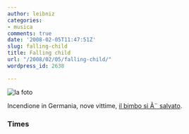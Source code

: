 ```yaml
---
author: leibniz
categories:
- musica
comments: true
date: '2008-02-05T11:47:51Z'
slug: falling-child
title: Falling child
url: "/2008/02/05/falling-child/"
wordpress_id: 2638

---
```

![la foto](https://www.timesonline.co.uk/multimedia/archive/00278/TTH050312CC-360_278244a.jpg)

Incendione in Germania, nove vittime, [il bimbo si Ã¨ salvato](https://www.timesonline.co.uk/tol/news/world/europe/article3308590.ece).


### Times
